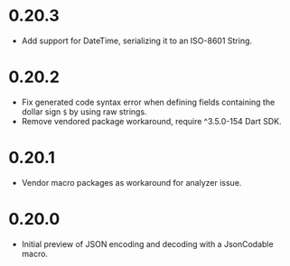 # 0.20.3

- Add support for DateTime, serializing it to an ISO-8601 String.

# 0.20.2

- Fix generated code syntax error when defining fields containing the dollar sign `$` by using raw strings.
- Remove vendored package workaround, require ^3.5.0-154 Dart SDK.

# 0.20.1

- Vendor macro packages as workaround for analyzer issue.

# 0.20.0

- Initial preview of JSON encoding and decoding with a JsonCodable macro.
